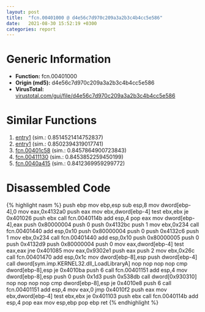 ```yaml
---
layout: post
title:  "fcn.00401000 @ d4e56c7d970c209a3a2b3c4b4cc5e586"
date:   2021-08-30 15:52:19 +0300
categories: report
---
```


# Generic Information
- **Function:** fcn.00401000
- **Origin (md5):** d4e56c7d970c209a3a2b3c4b4cc5e586
- **VirusTotal:** [virustotal.com/gui/file/d4e56c7d970c209a3a2b3c4b4cc5e586][virustotal_ref]



# Similar Functions

1. [entry1][similar_1_ref] (sim.: 0.8514521414752837)
2. [entry1][similar_2_ref] (sim.: 0.8502394319017741)
3. [fcn.00401c58][similar_3_ref] (sim.: 0.8457864900723843)
4. [fcn.00411130][similar_4_ref] (sim.: 0.8453852259450199)
5. [fcn.0040a415][similar_5_ref] (sim.: 0.8412369959299772)


# Disassembled Code

{% highlight nasm %}
push ebp
mov ebp,esp
sub esp,8
mov dword[ebp-4],0
mov eax,0x4132a0
push eax
mov ebx,dword[ebp-4]
test ebx,ebx
je 0x401026
push ebx
call fcn.0040114b
add esp,4
pop eax
mov dword[ebp-4],eax
push 0x80000004
push 0
push 0x4132bc
push 1
mov ebx,0x234
call fcn.00401440
add esp,0x10
push 0x80000004
push 0
push 0x4132c6
push 1
mov ebx,0x234
call fcn.00401440
add esp,0x10
push 0x80000005
push 0
push 0x4132d9
push 0x80000004
push 0
mov eax,dword[ebp-4]
test eax,eax
jne 0x401085
mov eax,0x9302e1
push eax
push 2
mov ebx,0x26c
call fcn.00401470
add esp,0x1c
mov dword[ebp-8],esp
push dword[ebp-4]
call dword[sym.imp.KERNEL32.dll_LoadLibraryA]
nop 
nop 
nop 
nop 
cmp dword[ebp-8],esp
je 0x4010ba
push 6
call fcn.00401151
add esp,4
mov dword[ebp-8],esp
push 0
push 0x1d3
push 0x538db
call dword[0x930310]
nop 
nop 
nop 
nop 
cmp dword[ebp-8],esp
je 0x4010e8
push 6
call fcn.00401151
add esp,4
mov eax,0
jmp 0x4010f2
push eax
mov ebx,dword[ebp-4]
test ebx,ebx
je 0x401103
push ebx
call fcn.0040114b
add esp,4
pop eax
mov esp,ebp
pop ebp
ret 
{% endhighlight %}


[similar_1_ref]: /report/entry1@799ea8d6698cf889f1eb7e76fbecd6be
[similar_2_ref]: /report/entry1@f616ef24fa8f527114071d9f6d523e5d
[similar_3_ref]: /report/fcn.00401c58@799ea8d6698cf889f1eb7e76fbecd6be
[similar_4_ref]: /report/fcn.00411130@4fe6510221c33bf023f6abed461fc13f
[similar_5_ref]: /report/fcn.0040a415@418e0921f3a9bd4f5bc0dcc59623b5a1
[virustotal_ref]: https://www.virustotal.com/gui/file/d4e56c7d970c209a3a2b3c4b4cc5e586